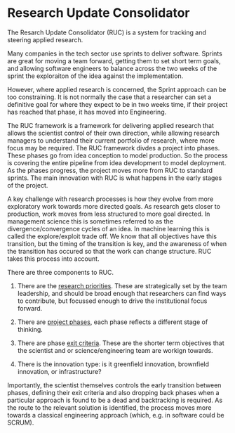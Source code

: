 # Research Update Consolidator

The Resarch Update Consolidator (RUC) is a system for tracking and steering applied research.

Many companies in the tech sector use sprints to deliver software. Sprints are great for moving a team forward, getting them to set short term goals, and allowing software engineers to balance across the two weeks of the sprint the exploraiton of the idea against the implementation.

However, where applied research is concerned, the Sprint approach can be too constraining. It is not normally the case that a researcher can set a definitive goal for where they expect to be in two weeks time, if their project has reached that phase, it has moved into Engineering.

The RUC framework is a framework for delivering applied research that allows the scientist control of their own direction, while allowing research managers to understand their current portfolio of research, where more focus may be required. The RUC framework divdes a project into phases. These phases go from idea conception to model production. So the process is covering the entire pipeline from idea development to model deployment. As the phases progress, the project moves more from RUC to standard sprints. The main innovation with RUC is what happens in the early stages of the project. 

A key challenge with research processes is how they evolve from more exploratory work towards more directed goals. As research gets closer to production, work moves from less structured to more goal directed. In management science this is sometimes referred to as the divergence/convergence cycles of an idea. In machine learning this is called the explore/exploit trade off. We know that all objectives have this transition, but the timing of the transition is key, and the awareness of when the transition has occured so that the work can change structure. RUC takes this process into account.

There are three components to RUC. 

1. There are the [research priorities](./research-priorities.md). These are strategically set by the team leadership, and should be broad enough that researchers can find ways to contribute, but focussed enough to drive the institutional focus forward.

2. There are [project phases](./project-phases.md), each phase reflects a different stage of thinking. 

3. There are phase [exit criteria](./exit-criteria.md). These are the shorter term objectives that the scientist and or science/engineering team are workign towards.

4. There is the innovation type: is it greenfield innovation, brownfield innovation, or infrastructure?

Importantly, the scientist themselves controls the early transition between phases, defining their exit criteria and also dropping back phases when a particular approach is found to be a dead and backtracking is required. As the route to the relevant solution is identified, the process moves more towards a classical engineering approach (which, e.g. in software could be SCRUM).

